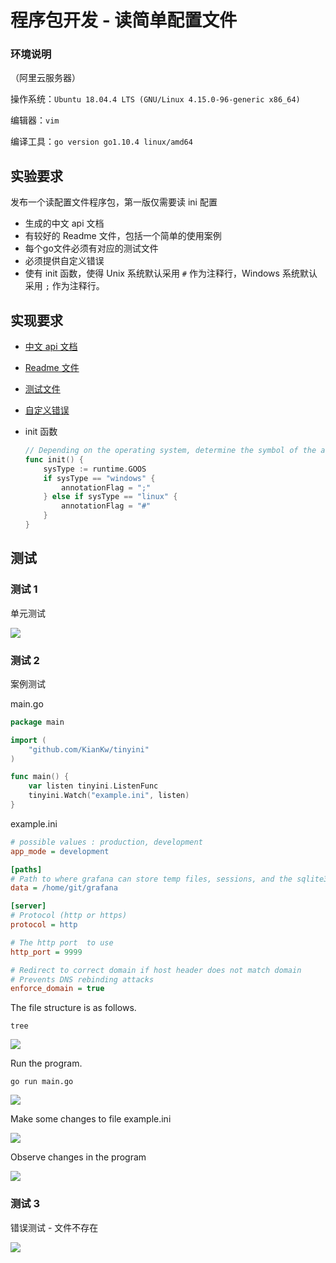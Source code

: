 # 程序包开发 - 读简单配置文件

### 环境说明

（阿里云服务器）

操作系统：`Ubuntu 18.04.4 LTS (GNU/Linux 4.15.0-96-generic x86_64)`

编辑器：`vim`

编译工具：`go version go1.10.4 linux/amd64` 



## 实验要求

发布一个读配置文件程序包，第一版仅需要读 ini 配置

- 生成的中文 api 文档
- 有较好的 Readme 文件，包括一个简单的使用案例
- 每个go文件必须有对应的测试文件
- 必须提供自定义错误
- 使有 init 函数，使得 Unix 系统默认采用 `#` 作为注释行，Windows 系统默认采用 `;` 作为注释行。



## 实现要求

* [中文 api 文档](https://github.com/KianKw/tinyini/blob/main/API.md)

* [Readme 文件](https://github.com/KianKw/tinyini/blob/main/README.md)

* [测试文件](https://github.com/KianKw/tinyini/)

* [自定义错误](https://github.com/KianKw/tinyini/blob/main/error.go)

* init 函数

    ```go
    // Depending on the operating system, determine the symbol of the annotation
    func init() {
    	sysType := runtime.GOOS
    	if sysType == "windows" {
    		annotationFlag = ";"
    	} else if sysType == "linux" {
    		annotationFlag = "#"
    	}
    }
    ```



## 测试

### 测试 1

单元测试

![](./imgs/06.jpg)

### 测试 2

案例测试

main.go

```go
package main

import (
	"github.com/KianKw/tinyini"
)

func main() {
	var listen tinyini.ListenFunc
	tinyini.Watch("example.ini", listen)
}
```

example.ini

```ini
# possible values : production, development
app_mode = development

[paths]
# Path to where grafana can store temp files, sessions, and the sqlite3 db (if that is used)
data = /home/git/grafana

[server]
# Protocol (http or https)
protocol = http

# The http port  to use
http_port = 9999

# Redirect to correct domain if host header does not match domain
# Prevents DNS rebinding attacks
enforce_domain = true
```

The file structure is as follows.

```shell
tree
```

![](./imgs/01.jpg)

Run the program.

```shell
go run main.go
```

![](./imgs/02.jpg)

Make some changes to file example.ini

![](./imgs/03.jpg)

Observe changes in the program

![](./imgs/04.jpg)

### 测试 3

错误测试 - 文件不存在

![](./imgs/05.jpg)



